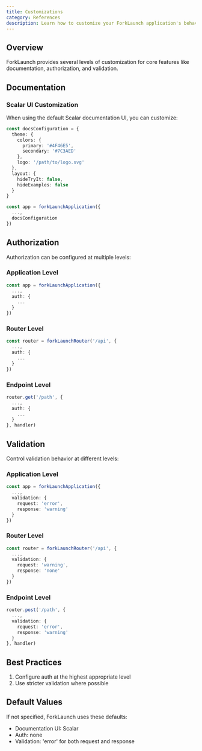 ```yaml
---
title: Customizations
category: References
description: Learn how to customize your ForkLaunch application's behavior.
---
```


## Overview

ForkLaunch provides several levels of customization for core features like documentation, authorization, and validation.

## Documentation

### Scalar UI Customization
When using the default Scalar documentation UI, you can customize:
```typescript
const docsConfiguration = {
  theme: {
    colors: {
      primary: '#4F46E5',
      secondary: '#7C3AED'
    },
    logo: '/path/to/logo.svg'
  },
  layout: {
    hideTryIt: false,
    hideExamples: false
  }
}

const app = forkLaunchApplication({
  ...,
  docsConfiguration
})
```

## Authorization

Authorization can be configured at multiple levels:

### Application Level
```typescript
const app = forkLaunchApplication({
  ...,
  auth: {
    ...
  }
})
```

### Router Level
```typescript
const router = forkLaunchRouter('/api', {
  ...,
  auth: {
    ...
  }
})
```

### Endpoint Level
```typescript
router.get('/path', {
  ...,
  auth: {
    ...
  }
}, handler)
```

## Validation

Control validation behavior at different levels:

### Application Level
```typescript
const app = forkLaunchApplication({
  ...,
  validation: {
    request: 'error',
    response: 'warning'
  }
})
```

### Router Level
```typescript
const router = forkLaunchRouter('/api', {
  ...,
  validation: {
    request: 'warning',
    response: 'none'
  }
})
```

### Endpoint Level
```typescript
router.post('/path', {
  ...,
  validation: {
    request: 'error',
    response: 'warning'
  }
}, handler)
```

## Best Practices

1. Configure auth at the highest appropriate level
2. Use stricter validation where possible

## Default Values

If not specified, ForkLaunch uses these defaults:
- Documentation UI: Scalar
- Auth: none
- Validation: 'error' for both request and response